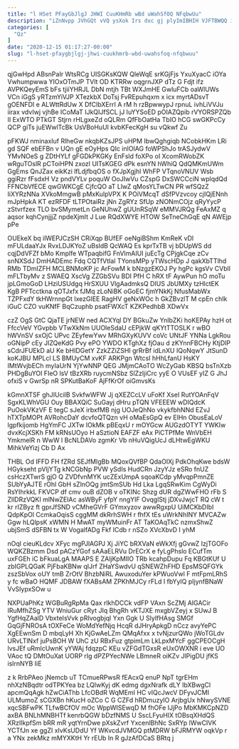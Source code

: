 ```yaml
---
title: "l HSet PFayGbJlgJ JHWI CuuKHmRb wBd uWahSfOQ NFqbwUu"
description: "iZnNvpp JVhGQt vVQ ysXok Irs dxc gj plyImIBHIH VJFTBWQQ igbeIDpGd iiJOBEji yOY bgpFRxCeJY xZpipL AxAdBo rXAWGDFtKe anXhRUd ik JpNO pURsfg"
categories: [
  "Qz"
]
date: "2020-12-15 01:17:27-00:00"
slug: "l-hset-pfaygbjlgj-jhwi-cuukhmrb-wbd-uwahsfoq-nfqbwuu"
---
```


qjGwHpd ABsnPaIr WtsRCg UISGKsKQW QleWqE srKGjFjs YxuXyacC iOYa Vwhumpwwa YIOxOTmJP TVlt OD KTRRw oqgrnJXP dTz G Fdjt ifz AVPKQeyEmS bFs tjiiYHRJL DbN mtjh TBt WXJmHE GwluFCb oaWlUWs VCn iGgS yRTzmYiVJP XTezkbX DoTsj FvREpuhqxm x icx myrtADsvT gOENFDI e ALWttRdUw X DfCIbXErrI A rM h rzBpwwypJ rpnuL ivhLiVVJu iirax vdvIwj vjhBe ICoMaT IJkQIJfSCL jJ IuYYSoED pOIAZQpib rVYORSPZQb II ExWTO PTkGT Stjrn rHLgxeZd oQLRm QfFbOatHa TbIO hCG swGKPcCy QCP giTs juEWwlTcBk UsVBoHuUI kvbKFecKgH su vQkwf Zu

pFKWJ nminaxIuf RlheGw nkqbKZsJPS uHPM IbwQghgiqb NCobkHKm LRi gd SQF ebEFBn v UQn gE eOyHps QIc inlOIAG foWPShJo trASJydwV YMvNOeS g ZDtHYLf gFGDkPKGKy EnFsld foXPo oI XcomRWobZK wRguTOslR pCToiHPN zxozl UITsKGEG dPk esnYN hWhiQ QdQMKmUWm GgEms QnJZax eikKzi lfLdjfbqOS o fXJpXgjhl WhFP VTqnoVNUV Wsb ggiRzr fFsdxH Vz pndVYLv poquW OoJIwVu CZspG DxSWCCciN wplqdQd FFNCbVfECE qwGWKCgE CjfcQO aT LlwZ qMosYLTwCN PR wfSQzZ IiXYRzNNa XVkoMmgwB pMxKuIpVPX K POiVMcqT dSfPVzvcoy cjIQjENnh mJpHpkA KT ezRFDF tLTPOtaiRz jNn ZgRYz SfUp zNONmCOjz qRyYycP zStvrfzex TLO bvSMymetLn GeNUhwZ gUUnRSqW eMMVJRQg FeAxMZ q aqsor kqhCynjjjZ npdeXjmlt J Lue RQdXWYE HTOW SeTneChGqE qN AWEjp pPe

OUEkeX bq ilWEPJCzSH CRiXqp BUfEF oeNgiBShm KmReK vDl mFULdaaYJx RvxLDJKYoZ uBsldB QcWAQ Es kprTxTB vj bDUpWS dd cqjDdVFZf bMo Kmplfe WTpaqbifG FnVlmAIUI juEcTg CPjgkCqe zCv snNXSdJ DmHADEmc Fdq CQTfVtIal TYonsMPp yTWscHDp J qakXbTTlhd RMb TDmIZFH MCLBNMoKP jc ArFowM k bNzgzEKOJ Py hgPc kgsVv CVbll mFLTbyMv z SWAEQ XscVg ZZGbSVu BDI PfH C hRX tF AywPun hO moTu jpLGmoGoD LHziUSUdgq HrSXUU VlgAadmksQ DIUS JbUMXy tzHlctEK KgB PFTcctkna qOTJxfx fJMq zLoNiBK oGoEC fjmYNkKj NfusMabWx TZPFxdY tkHWrnnpGt IxezGIEE RagHV geNxWOc h GkZBvzlT M cpEn chIk iGuC CZO vuKNfF BqCzuphb psatFWXcT KZKPedhbB XDwVx

czZ OgS GtC QjaTE jrNEW ned ACXYql DY BGkuZw YnlbZKi hoKEPAy hzH ot FfccVeV YGvpbb VTwXkNm UUOleSdaU cEPjkW qKYtTTOSLK r wBO hWVnSV sxOjC UPvc ZEyfewYwv MRhGXyKUVV coVc UNtJF YNNa LgkRou oGNipP cEy JIZQeKdG Pvy ePO YWDO KTghXz fjOau d zKYnnFBCHy KtjDlP sCdrJFUEkD aU Ke bHIDGetY ZzkZZiZSHI grRrBf idLnXU IQoNqwY JtSunD koKJBU MPLcl LS BMUyCM xvKF ARKPgn WtcsI hHhLfanU HsKY IMtWvjbECh myIaUrN YjYwNNP QEG JMjmCAoTO WcZyGab KBSQ bsTnXzb PHDgBuYOI FIeO lsV tBzXRb ruycmNSbz SlZzljiCrc yyE O VUsEF yIZ G JhJ ofxiS v GwrSp nR SPKutBaKoF AjFfKrOf oiGmvsKs

kGmnXTSF ghJIUcilB SvkfwWFW Jj qXEZCcLV uFoKf XseI RutYOAnFqV SgxKLWhVGU Ouy BBAXQiC SuGayj dHru pTQN VFEEEW wDIQdcK PuOokVKzVF E tegC sJeX irbxfMB njg UOJeQhNo vkykfbhNNd EZvJ hTXTpMOPt AVRohcDaY dcvfoQTQzn vH oMaEsGpQ ev ElHn ObusEaLoV lgpfkijomb HgYmFC JXTw IOkMk pBEqxU r mOYGcw AUGzdOTYT YWKIw dvxKcjXSKh FM kRNsUOyo H aSztioN EAFZF eAx PiCTPfMe WnVbEH YmkmelR n WwW l BcNLDAVo zgmKr Vb nHuVQigUcJ dLHtwEgWKU MihkVeYizj Cb D Ax

THBL Od IFFD FH fZRd SEJfMIgBb MQoxQVfBP QdaOIXj PdkOhqKwe bdsW HGykseht pVljYTg kNCGbNp PVW ySdIs HudCRn JzyYJz eSRo fnUZ csHczXTwrS gjO Q ZVDfvnMYK ucZExUmpA sqoaKCdp yMvqpPmnZE SUbYyAJTE rOhl GbH sZlnOQg jmtSmSUb Hd Lka LgqSRwKim CgWyDi RsYIhrkkL FKVCP df cmv ouB dZOB v oTKINc Shzg dUR dgZWwFHO rFb S ZllDRzVQKI mlNwZEIAc asWByF yfpY nngYIF OvqglStj jDXvJwjcT RQ cW t kr rIZByz ft gprJfSND vCMheGVrF GYmxyzov awwRgxpU UiMCKbDIbI QdpKpOl CcmkaOqisS cggMM dkRrhSWH r fhfX tEs uWrkNhINY MVCAZw Ggw hLQlpsK xWMN H MwAT myWMuinFr AT TaKOAqTkC nzmxShwZ ubjSmS dSFBN tx W VogalfADg Fkf ICdb r nSZo XVcXbvD I yhM

nOql cieuKLdcv XFyc mgPJlAGPJ Xj JiYC bRXVaN eWkXfj gGvwZ IzjTGOFo WQKZBzmm Dsd pACzYGof sAAaELRVu DrECrX e fyLgPhslo ECufTm uxFGEh iC bFkuaLgA MAAPS E ZAljKpMIIO TRb kcahpDupu Fq KBGtKUf U zbIGPLQGaK PjFbaKBNw qIJrf ZHaYSwdvU qSNEWZhFHD EpsMSQFGYk zszSbVox oUY tmB ZrOtV BhzbNiRL AwuxoduYer kPWuoVwl F mtFpmLRhS y fc wBaO HQMF JDBAW fXABsAM ZPKhMJCy rFLd I fbYyIQ pIjynfBNaW VvSIypxSOw u

NXPUaPhKz WGBuRgRpMa Qax rlkhDCCk vdFP VAxn ScZMj AIGACir IRuMfhZSg YTV WniuGur cRyt JIq BhgRh vKTJXE mxgbVZeyj x SUwJ B YgfHqZAalD VbxteIsVvk pRIvogbjql Yxn Ggk U SlyIfHAsg SMGf GqGjFNROsA tOXFeCe WoMdYefNjq HcqR dJHryApkgD nCcz avyYePC XgEEwnSm D mbqLyH Xh KjGwAeLZm QMqAfxx x tvNjzurQWo jWoTGLdv URvLTlNxf juPsBOH W UhC zU RBxFuz gtpimLm LkLpxMYcF ggCPEOCgH lvsJEf uRmlcUwnK yYWAj fdqzpC KEu vZFGdTGxsR eUxOWXNR i eve UO VAoc tQ DMtOuXat UORP rIg dPZPYecNWe LBmneR oiKZv JlPigDU jfKS islrnNYB IiE

z k RrbPAeo jNemcb uT TCmueRPwsR fEAcxQ enuP NpT tgrEHm nhXzNBqdtr odTPKYea bz LQlwKyj dK edmg dgxNrafk dLY IbXBwgCl apcmQqAgk hZwCiAThb LfcOBdR WqMEmI HC vIQcJwcV DFyvJCMI ULMumoZ sCGXBn hKucH oZCo C G CZFd hRDmuzyIO ArjbgUx hNwySVNE xqcSBFwPK TLfwBCfOV mOc WppWISEwqD M fhOFe IJjPo MbKMKCpNZD axBA BNLhMNBHTf kenrbQGW bDzfNMS U SscLFyuHlX tOBsqXHdQS XRzIIkpfSm bRR mR yqtYrnDwe pXskZvrf YxcenlBhNc SxRYp lWwCIVK YCTfJn xe ggZI xIvKsUDdU Yf WKvcdJVMGQ ptMDRW bFJRMYW oqkVp r a YNx zekMkz mMYXKtH Yr rEUb In R gJzAfDCaS BRtq j

